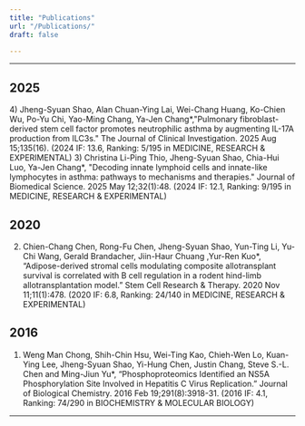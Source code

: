 ```yaml
---
title: "Publications"
url: "/Publications/"
draft: false

---
```


--- 
## 2025
<span class="highlight"> 
4)	Jheng-Syuan Shao, Alan Chuan-Ying Lai, Wei-Chang Huang, Ko-Chien Wu, Po-Yu Chi, Yao-Ming Chang, Ya-Jen Chang*,"Pulmonary fibroblast-derived stem cell factor promotes neutrophilic asthma by augmenting IL-17A production from ILC3s."
The Journal of Clinical Investigation. 2025 Aug 15;135(16). (2024 IF: 13.6, Ranking: 5/195 in MEDICINE, RESEARCH & EXPERIMENTAL) </span>
<span class="notice">
3)	Christina Li-Ping Thio, Jheng-Syuan Shao, Chia-Hui Luo, Ya-Jen Chang*, "Decoding innate lymphoid cells and innate-like lymphocytes in asthma: pathways to mechanisms and therapies."
Journal of Biomedical Science. 2025 May 12;32(1):48. (2024 IF: 12.1, Ranking: 9/195 in MEDICINE, RESEARCH & EXPERIMENTAL) </span>


## 2020

2)	Chien-Chang Chen, Rong-Fu Chen, Jheng-Syuan Shao, Yun-Ting Li, Yu-Chi Wang, Gerald Brandacher, Jiin-Haur Chuang ,Yur-Ren Kuo*, “Adipose-derived stromal cells modulating composite allotransplant survival is correlated with B cell regulation in a rodent hind-limb allotransplantation model.”
Stem Cell Research & Therapy. 2020 Nov 11;11(1):478. (2020 IF: 6.8, Ranking: 24/140 in MEDICINE, RESEARCH & EXPERIMENTAL)


## 2016

1)	Weng Man Chong, Shih-Chin Hsu, Wei-Ting Kao, Chieh-Wen Lo, Kuan-Ying Lee, Jheng-Syuan Shao, Yi-Hung Chen, Justin Chang, Steve S.-L. Chen and Ming-Jiun Yu*, “Phosphoproteomics Identified an NS5A Phosphorylation Site Involved in Hepatitis C Virus Replication.”
Journal of Biological Chemistry. 2016 Feb 19;291(8):3918-31. (2016 IF: 4.1, Ranking: 74/290 in BIOCHEMISTRY & MOLECULAR BIOLOGY)
---